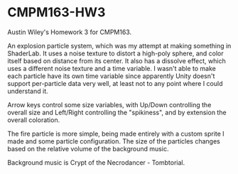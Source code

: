 # CMPM163-HW3
Austin Wiley's Homework 3 for CMPM163.

An explosion particle system, which was my attempt at making something in ShaderLab. It uses a noise texture to distort a high-poly sphere, and color itself based on distance from its center. It also has a dissolve effect, which uses a different noise texture and a time variable. I wasn't able to make each particle have its own time variable since apparently Unity doesn't support per-particle data very well, at least not to any point where I could understand it.

Arrow keys control some size variables, with Up/Down controlling the overall size and Left/Right controlling the "spikiness", and by extension the overall coloration. 

The fire particle is more simple, being made entirely with a custom sprite I made and some particle configuration. The size of the particles changes based on the relative volume of the background music.

Background music is Crypt of the Necrodancer - Tombtorial.
